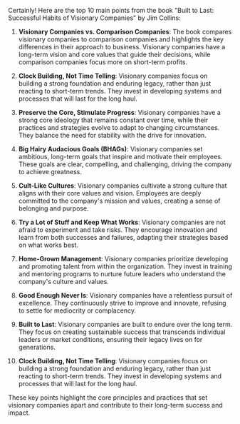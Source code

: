 Certainly! Here are the top 10 main points from the book "Built to Last: Successful Habits of Visionary Companies" by Jim Collins:

1. **Visionary Companies vs. Comparison Companies**: The book compares visionary companies to comparison companies and highlights the key differences in their approach to business. Visionary companies have a long-term vision and core values that guide their decisions, while comparison companies focus more on short-term profits.

2. **Clock Building, Not Time Telling**: Visionary companies focus on building a strong foundation and enduring legacy, rather than just reacting to short-term trends. They invest in developing systems and processes that will last for the long haul.

3. **Preserve the Core, Stimulate Progress**: Visionary companies have a strong core ideology that remains constant over time, while their practices and strategies evolve to adapt to changing circumstances. They balance the need for stability with the drive for innovation.

4. **Big Hairy Audacious Goals (BHAGs)**: Visionary companies set ambitious, long-term goals that inspire and motivate their employees. These goals are clear, compelling, and challenging, driving the company to achieve greatness.

5. **Cult-Like Cultures**: Visionary companies cultivate a strong culture that aligns with their core values and vision. Employees are deeply committed to the company's mission and values, creating a sense of belonging and purpose.

6. **Try a Lot of Stuff and Keep What Works**: Visionary companies are not afraid to experiment and take risks. They encourage innovation and learn from both successes and failures, adapting their strategies based on what works best.

7. **Home-Grown Management**: Visionary companies prioritize developing and promoting talent from within the organization. They invest in training and mentoring programs to nurture future leaders who understand the company's culture and values.

8. **Good Enough Never Is**: Visionary companies have a relentless pursuit of excellence. They continuously strive to improve and innovate, refusing to settle for mediocrity or complacency.

9. **Built to Last**: Visionary companies are built to endure over the long term. They focus on creating sustainable success that transcends individual leaders or market conditions, ensuring their legacy lives on for generations.

10. **Clock Building, Not Time Telling**: Visionary companies focus on building a strong foundation and enduring legacy, rather than just reacting to short-term trends. They invest in developing systems and processes that will last for the long haul.

These key points highlight the core principles and practices that set visionary companies apart and contribute to their long-term success and impact.